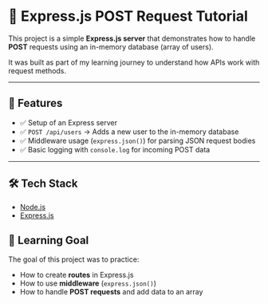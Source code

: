 # 🚀 Express.js POST Request Tutorial

This project is a simple **Express.js server** that demonstrates how to handle **POST** requests using an in-memory database (array of users).

It was built as part of my learning journey to understand how APIs work with request methods.

---

## 📌 Features

- ✅ Setup of an Express server
- ✅ `POST /api/users` → Adds a new user to the in-memory database
- ✅ Middleware usage (`express.json()`) for parsing JSON request bodies
- ✅ Basic logging with `console.log` for incoming POST data

---

## 🛠️ Tech Stack

- [Node.js](https://nodejs.org/)
- [Express.js](https://expressjs.com/)

## 🎯 Learning Goal

The goal of this project was to practice:

- How to create **routes** in Express.js
- How to use **middleware** (`express.json()`)
- How to handle **POST requests** and add data to an array
